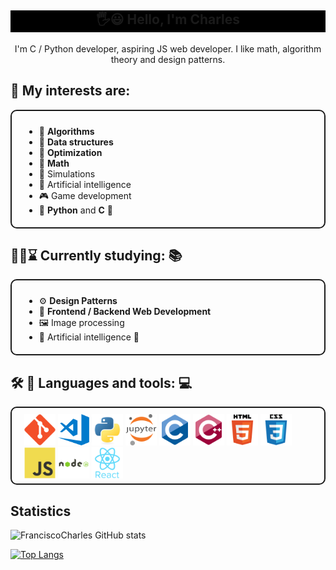 
<h2 align="center" style="background:black;">
    🖐😃 Hello, I'm Charles
</h2>
<div align="center">
I'm C / Python developer, aspiring JS web developer. I like math, algorithm theory and design patterns.
</div>

## 👀 My interests are:

<div style="border-width:2px;border:2px solid;border-radius:10px;padding:10px 10px 5px 20px;">

* 📌 **Algorithms**
* 📌 **Data structures**
* 📌 **Optimization**
* 🎲 **Math**
* 📌 Simulations
* 📌 Artificial intelligence
* 🎮 Game development
* 🐍 **Python** and **C** 💖

</div>


## 👨‍💻⌛ Currently studying: 📚
<div style="border-width:2px;border:2px solid;border-radius:10px;padding:10px 10px 5px 20px;">

* ⚙️ **Design Patterns**
* 📌 **Frontend / Backend Web Development**
* 🖼 Image processing
* 📌 Artificial intelligence :robot:

</div>

## 🛠 🧰 Languages and tools: 💻

<div style="border-width:2px;border:2px solid;border-radius:10px;padding:10px 10px 5px 20px;">
<img src=https://raw.githubusercontent.com/devicons/devicon/master/icons/git/git-plain.svg alt="Nodejs" width="50">

<img src="https://raw.githubusercontent.com/github/explore/80688e429a7d4ef2fca1e82350fe8e3517d3494d/topics/visual-studio-code/visual-studio-code.png" alt="VisualStudioCode" width="50">

<img src="https://raw.githubusercontent.com/devicons/devicon/master/icons/python/python-original.svg" alt="Python" width="50">

<img src="https://raw.githubusercontent.com/devicons/devicon/master/icons/jupyter/jupyter-original-wordmark.svg" alt="Jupyter-notebook" width="50">

<img src="https://raw.githubusercontent.com/devicons/devicon/master/icons/c/c-original.svg" alt="C" width="50">

<img src="https://raw.githubusercontent.com/devicons/devicon/master/icons/cplusplus/cplusplus-original.svg" alt="C++" width="50">

<img src="https://raw.githubusercontent.com/devicons/devicon/master/icons/html5/html5-original-wordmark.svg" alt="Html5" width="50">

<img src="https://raw.githubusercontent.com/devicons/devicon/master/icons/css3/css3-original-wordmark.svg" alt="Css3" width="50">

<img src="https://raw.githubusercontent.com/devicons/devicon/master/icons/javascript/javascript-original.svg" alt="javascript" width="50">

<img src="https://raw.githubusercontent.com/devicons/devicon/master/icons/nodejs/nodejs-original-wordmark.svg" alt="Nodejs" width="50">
    
<img src="https://raw.githubusercontent.com/devicons/devicon/master/icons/react/react-original-wordmark.svg" alt="ReactJs" width="50">
    
</div>

## Statistics

![FranciscoCharles GitHub stats](https://github-readme-stats.vercel.app/api?username=FranciscoCharles&show_icons=true&theme=jolly)

[![Top Langs](https://github-readme-stats.vercel.app/api/top-langs/?username=FranciscoCharles&langs_count=8&theme=jolly)](https://github.com/FranciscoCharles/github-readme-stats)


